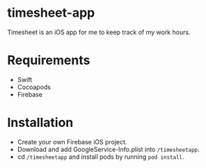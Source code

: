 # timesheet-app

Timesheet is an iOS app for me to keep track of my work hours. 

# Requirements

- Swift
- Cocoapods
- Firebase

# Installation

- Create your own Firebase iOS project.
- Download and add GoogleService-Info.plist into `/timesheetapp`.
- cd `/timesheetapp` and install pods by running `pod install`.
